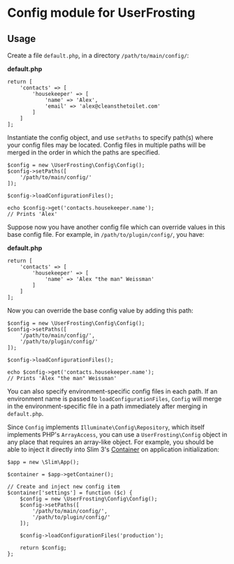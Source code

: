 # Config module for UserFrosting

## Usage

Create a file `default.php`, in a directory `/path/to/main/config/`:

**default.php**

```
return [
    'contacts' => [
        'housekeeper' => [
            'name' => 'Alex',
            'email' => 'alex@cleansthetoilet.com'
        ]
    ]
];
```

Instantiate the config object, and use `setPaths` to specify path(s) where your config files may be located.  Config files in multiple paths will be merged in the order in which the paths are specified.

```
$config = new \UserFrosting\Config\Config();
$config->setPaths([
    '/path/to/main/config/'
]);

$config->loadConfigurationFiles();

echo $config->get('contacts.housekeeper.name');
// Prints 'Alex'
```

Suppose now you have another config file which can override values in this base config file.  For example, in `/path/to/plugin/config/`, you have:

**default.php**

```
return [
    'contacts' => [
        'housekeeper' => [
            'name' => 'Alex "the man" Weissman'
        ]
    ]
];
```

Now you can override the base config value by adding this path:

```
$config = new \UserFrosting\Config\Config();
$config->setPaths([
    '/path/to/main/config/',
    '/path/to/plugin/config/'
]);

$config->loadConfigurationFiles();

echo $config->get('contacts.housekeeper.name');
// Prints 'Alex "the man" Weissman'
```

You can also specify environment-specific config files in each path.  If an environment name is passed to `loadConfigurationFiles`, `Config` will merge in the environment-specific file in a path immediately after merging in `default.php`.

Since `Config` implements `Illuminate\Config\Repository`, which itself implements PHP's `ArrayAccess`, you can use a `UserFrosting\Config` object in any place that requires an array-like object.  For example, you should be able to inject it directly into Slim 3's [Container](http://www.slimframework.com/docs/objects/application.html#application-configuration) on application initialization:

```
$app = new \Slim\App();

$container = $app->getContainer();    

// Create and inject new config item
$container['settings'] = function ($c) {
    $config = new \UserFrosting\Config\Config();
    $config->setPaths([
        '/path/to/main/config/',
        '/path/to/plugin/config/'
    ]);
    
    $config->loadConfigurationFiles('production');
    
    return $config;
};
```
